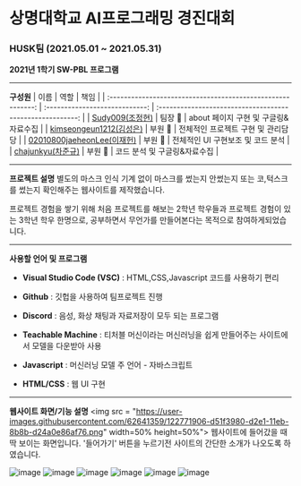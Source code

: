 
# 상명대학교 AI프로그래밍 경진대회

### HUSK팀 (2021.05.01 ~ 2021.05.31)

**2021년 1학기 SW-PBL 프로그램**

-------------------

**구성원**
|                            이름                             |              역할              |                          책임                            |
| :---------------------------------------------------------: | :----------------------------: | :-------------------------------------------------------: |
|   [Sudy009(조정현)](https://github.com/Sudy009)     |       팀장 👑        |               about 페이지 구현 및 구글링&자료수집                        | 
|   [kimseongeun1212(김성은)](https://github.com/kimseongeun201910782) |       부원 👑        |              전체적인 프로젝트 구현 및 관리담당              | 
|   [02010800jaeheonLee(이재헌)](https://github.com/202010800jaeheonLee)     |       부원 👑        |                 전체적인 UI 구현보조 및 코드 분석         | 
|   [chajunkyu(차준규)](https://github.com/202010823)         |       부원 👑        |                  코드 분석 및 구글링&자료수집           | 

-------------------

**프로젝트 설명**
별도의 마스크 인식 기계 없이 마스크를 썼는지 안썼는지 또는 코,턱스크를 썼는지
확인해주는 웹사이트를 제작했습니다.

프로젝트 경험을 쌓기 위해 처음 프로젝트를 해보는 2학년 학우들과 프로젝트 경험이 있는 3학년 학우 한명으로,
공부하면서 무언가를 만들어본다는 목적으로 참여하게되었습니다.



-------------------

**사용할 언어 및 프로그램**

- **Visual Studio Code (VSC)** : HTML,CSS,Javascript 코드를 사용하기 편리

- **Github** : 깃헙을 사용하여 팀프로젝트 진행

- **Discord** : 음성, 화상 채팅과 자료저장이 모두 되는 프로그램

- **Teachable Machine** : 티처블 머신이라는 머신러닝을 쉽게 만들어주는 사이트에서 모델을 다운받아 사용

- **Javascript** : 머신러닝 모델 주 언어 - 자바스크립트

- **HTML/CSS** : 웹 UI 구현

----------------------
**웹사이트 화면/기능 설명**
<img src = "https://user-images.githubusercontent.com/62641359/122771906-d51f3980-d2e1-11eb-8b8b-d24a0e86af76.png" width=50% height=50%">
웹사이트에 들어갔을 때 딱 보이는 화면입니다. 
'들어가기' 버튼을 누르기전 사이트의 간단한 소개가 나오도록 하였습니다.

![image](https://user-images.githubusercontent.com/62641359/122772795-b1102800-d2e2-11eb-8a5f-b4f6fdd150d4.png)
![image](https://user-images.githubusercontent.com/62641359/122772836-be2d1700-d2e2-11eb-9fdf-87270cfc9f5b.png)
![image](https://user-images.githubusercontent.com/62641359/122772874-c7b67f00-d2e2-11eb-9380-3145dfafe6df.png)
![image](https://user-images.githubusercontent.com/62641359/122772914-d00eba00-d2e2-11eb-9f13-dd67ab22851d.png)
![image](https://user-images.githubusercontent.com/62641359/122772951-dc931280-d2e2-11eb-981b-462d5d411818.png)
![image](https://user-images.githubusercontent.com/62641359/122773017-e9176b00-d2e2-11eb-8047-2baed61eba0a.png)





